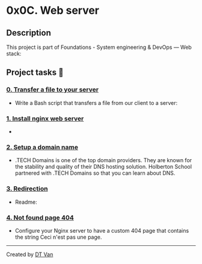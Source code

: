# 0x0C. Web server
## Description
 This project is part of Foundations - System engineering & DevOps ― Web stack:
## Project tasks :wrench:
### [0. Transfer a file to your server ](./0-transfer_file) 
* Write a Bash script that transfers a file from our client to a server:
### [1. Install nginx web server ](./some_page.html) 
* 
### [2. Setup a domain name ](./1-install_nginx_web_server) 
* .TECH Domains is one of the top domain providers. They are known for the stability and quality of their DNS hosting solution. Holberton School partnered with .TECH Domains so that you can learn about DNS.
### [3. Redirection ](./2-setup_a_domain_name) 
* Readme:
### [4. Not found page 404 ](./0x0C-web_server) 
* Configure your Nginx server to have a custom 404 page that contains the string Ceci n'est pas une page.
---
Created by [DT Van](https://github.com/dtvangogh)